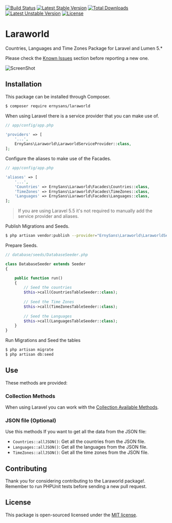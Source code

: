 [![Build Status](https://travis-ci.org/ernysans/laraworld.svg?branch=master)](https://travis-ci.org/ernysans/laraworld) [![Latest Stable Version](https://poser.pugx.org/ernysans/laraworld/v/stable?format=flat)](https://packagist.org/packages/ernysans/laraworld) [![Total Downloads](https://poser.pugx.org/ernysans/laraworld/downloads?format=flat)](https://packagist.org/packages/ernysans/laraworld) [![Latest Unstable Version](https://poser.pugx.org/ernysans/laraworld/v/unstable?format=flat)](https://packagist.org/packages/ernysans/laraworld) [![License](https://poser.pugx.org/ernysans/laraworld/license?format=flat)](https://packagist.org/packages/ernysans/laraworld)

# Laraworld
Countries, Languages and Time Zones Package for Laravel and Lumen 5.*

Please check the [Known Issues](https://github.com/ernysans/laraworld/issues) section before reporting a new one.

![ScreenShot](../master/src/img/screenshot.jpg?raw=true)

## Installation
This package can be installed through Composer.

```bash
$ composer require ernysans/laraworld
```

When using Laravel there is a service provider that you can make use of.

```php
// app/config/app.php

'providers' => [
    '...',
    ErnySans\Laraworld\LaraworldServiceProvider::class,
];
```

Configure the aliases to make use of the Facades.

```php
// app/config/app.php

'aliases' => [
    '...',
    'Countries' => ErnySans\Laraworld\Facades\Countries::class,
    'TimeZones' => ErnySans\Laraworld\Facades\TimeZones::class,
    'Languages' => ErnySans\Laraworld\Facades\Languages::class,
];
```

> If you are using Laravel 5.5 it's not required to manually add the service provider and aliases.

Publish Migrations and Seeds.

```bash
$ php artisan vendor:publish --provider="ErnySans\Laraworld\LaraworldServiceProvider"
```

Prepare Seeds.

```php
// database/seeds/DatabaseSeeder.php

class DatabaseSeeder extends Seeder
{

    public function run()
    {
        // Seed the countries
        $this->call(CountriesTableSeeder::class);
    
        // Seed the Time Zones
        $this->call(TimeZonesTableSeeder::class);
    
        // Seed the Languages
        $this->call(LanguagesTableSeeder::class);
    }
}
```

Run Migrations and Seed the tables

```bash
$ php artisan migrate
$ php artisan db:seed
```
## Use
These methods are provided:

### Collection Methods
When using Laravel you can work with the [Collection Available Methods](https://laravel.com/docs/master/collections).

### JSON file (Optional)
Use this methods If you want to get all the data from the JSON file:

* `Countries::allJSON()`: Get all the countries from the JSON file.
* `Languages::allJSON()`: Get all the languages from the JSON file.
* `TimeZones::allJSON()`: Get all the time zones from the JSON file.

## Contributing
Thank you for considering contributing to the Laraworld package!. Remember to run PHPUnit tests before sending a new pull request.

## License
This package is open-sourced licensed under the [MIT license](http://opensource.org/licenses/MIT).
